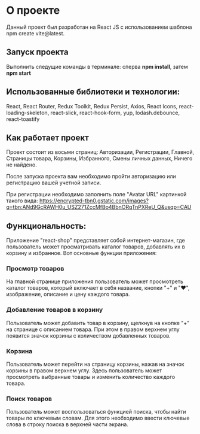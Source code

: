 # О проекте

Данный проект был разработан на React JS с использованием шаблона npm create vite@latest.

## Запуск проекта

Выполнить следущие команды в терминале: сперва **npm install**, затем **npm start** 

## Использованные библиотеки и технологии:

React, React Router, Redux Toolkit, Redux Persist, Axios, React Icons, react-loading-skeleton, react-slick, react-hook-form, yup, lodash.debounce, react-toastify

## Как работает проект

Проект состоит из восьми страниц: Авторизации, Регистрации, Главной, Страницы товара, Корзины, Избранного,  Смены личных данных, Ничего не найдено.

После запуска проекта вам необходимо пройти авторизацию или регистрацию вашей учетной записи.

При регистрации необходимо заполнить поле "Avatar URL" картинкой такого вида: https://encrypted-tbn0.gstatic.com/images?q=tbn:ANd9GcRAWH0u_USZ271ZccMfBo4BbnORqTnPXReU_Q&usqp=CAU

## Функциональность:

Приложение "react-shop" представляет собой интернет-магазин, где пользователь может просматривать каталог товаров, добавлять их в корзину и избранное. Вот основные функции приложения:

### Просмотр товаров

На главной странице приложения пользователь может просмотреть каталог товаров, который включает в себя название, кнопки "+" и "♥", изображение, описание и цену каждого товара.

### Добавление товаров в корзину

Пользователь может добавить товар в корзину, щелкнув на кнопке "+" на странице с описанием товара. При этом в правом верхнем углу появится значок корзины с количеством добавленных товаров.

### Корзина

Пользователь может перейти на страницу корзины, нажав на значок корзины в правом верхнем углу. Здесь пользователь может просмотреть выбранные товары и изменить количество каждого товара.

### Поиск товаров
Пользователь может воспользоваться функцией поиска, чтобы найти товары по ключевым словам. Для этого необходимо ввести ключевые слова в строку поиска в верхней части экрана.
